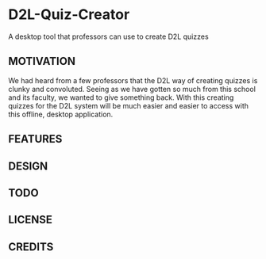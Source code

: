 D2L-Quiz-Creator
================

A desktop tool that professors can use to create D2L quizzes

MOTIVATION
----------

We had heard from a few professors that the D2L way of creating quizzes is clunky and convoluted. Seeing as we have gotten so much from this school and its faculty, we wanted to give something back. With this creating quizzes for the D2L system will be much easier and easier to access with this offline, desktop application. 

FEATURES
---------



DESIGN
------

TODO
-----

LICENSE
--------

CREDITS
--------
